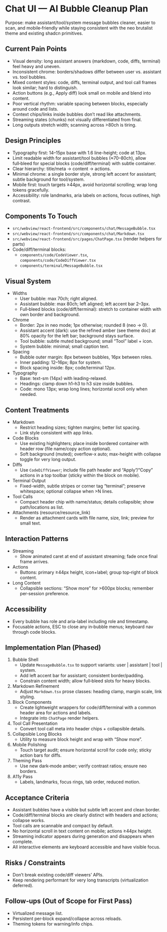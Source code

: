 # Chat UI — AI Bubble Cleanup Plan

Purpose: make assistant/tool/system message bubbles cleaner, easier to scan, and mobile‑friendly while staying consistent with the neo brutalist theme and existing shadcn primitives.

## Current Pain Points
- Visual density: long assistant answers (markdown, code, diffs, terminal) feel heavy and uneven.
- Inconsistent chrome: borders/shadows differ between user vs. assistant vs. tool bubbles.
- Mixed content styles: code, diffs, terminal output, and tool call frames look similar; hard to distinguish.
- Action buttons (e.g., Apply diff) look small on mobile and blend into content.
- Poor vertical rhythm: variable spacing between blocks, especially around code and lists.
- Context chips/links inside bubbles don’t read like attachments.
- Streaming states (chunks) not visually differentiated from final.
- Long outputs stretch width; scanning across >80ch is tiring.

## Design Principles
- Typography first: 14–15px base with 1.6 line-height; code at 13px.
- Limit readable width for assistant/tool bubbles (≈70–80ch), allow full‑bleed for special blocks (code/diff/terminal) with subtle container.
- Clear hierarchy: title/meta → content → actions.
- Minimal chrome: a single border style, strong left accent for assistant; subtle background for tool/system.
- Mobile first: touch targets ≥44px, avoid horizontal scrolling; wrap long tokens gracefully.
- Accessibility: role landmarks, aria labels on actions, focus outlines, high contrast.

## Components To Touch
- `src/webview/react-frontend/src/components/chat/MessageBubble.tsx`
- `src/webview/react-frontend/src/components/chat/Markdown.tsx`
- `src/webview/react-frontend/src/pages/ChatPage.tsx` (render helpers for parts)
- Code/diff/terminal blocks:
  - `components/code/CodeViewer.tsx`, `components/code/CodeDiffViewer.tsx`
  - `components/terminal/MessageBubble.tsx`

## Visual System
- Widths
  - User bubble: max 70ch; right aligned.
  - Assistant bubble: max 80ch; left aligned; left accent bar 2–3px.
  - Full‑bleed blocks (code/diff/terminal): stretch to container width with own border and background.
- Chrome
  - Border: 2px in neo mode; 1px otherwise; rounded 8 (neo → 0).
  - Assistant accent (dark): use the refined amber (see theme doc) at 80% opacity for the left bar; background stays surface.
  - Tool bubble: subtle muted background; small “Tool” label + icon.
  - System bubble: minimal; small caption text.
- Spacing
  - Bubble outer margin: 8px between bubbles, 16px between roles.
  - Inner padding: 12–16px; 8px for system.
  - Block spacing inside: 8px; code/terminal 12px.
- Typography
  - Base: text-sm (14px) with leading-relaxed.
  - Headings: clamp down h1–h3 to h3 size inside bubbles.
  - Code: mono 13px; wrap long lines; horizontal scroll only when needed.

## Content Treatments
- Markdown
  - Restrict heading sizes; tighten margins; better list spacing.
  - Link style consistent with app links.
- Code Blocks
  - Use existing highlighters; place inside bordered container with header row (file name/copy action optional).
  - Soft background (muted); overflow-x auto; max-height with collapse toggle for very long output.
- Diffs
  - Use `CodeDiffViewer`; include file path header and “Apply”/“Copy” actions in a top toolbar (sticky within the block on mobile).
- Terminal Output
  - Fixed-width, subtle stripes or corner tag “terminal”; preserve whitespace; optional collapse when >N lines.
- Tool Calls
  - Compact header chip with name/status; details collapsible; show path/locations as list.
- Attachments (resource/resource_link)
  - Render as attachment cards with file name, size, link; preview for small text.

## Interaction Patterns
- Streaming
  - Show animated caret at end of assistant streaming; fade once final frame arrives.
- Actions
  - Buttons: primary ≥44px height, icon+label; group top‑right of block content.
- Long Content
  - Collapsible sections: “Show more” for >600px blocks; remember per‑session preference.

## Accessibility
- Every bubble has role and aria-label including role and timestamp.
- Focusable actions, ESC to close any in‑bubble menus; keyboard nav through code blocks.

## Implementation Plan (Phased)
1) Bubble Shell
   - Update `MessageBubble.tsx` to support variants: user | assistant | tool | system.
   - Add left accent bar for assistant; consistent border/padding.
   - Constrain content width; allow full‑bleed slots for heavy blocks.
2) Markdown Refinement
   - Adjust `Markdown.tsx` prose classes: heading clamp, margin scale, link styling.
3) Block Components
   - Create lightweight wrappers for code/diff/terminal with a common header area for actions and labels.
   - Integrate into `ChatPage` render helpers.
4) Tool Call Presentation
   - Convert tool call meta into header chips + collapsible details.
5) Collapsible Long Blocks
   - Utility to measure block height and wrap with “Show more”.
6) Mobile Polishing
   - Touch target audit; ensure horizontal scroll for code only; sticky action bars for diffs.
7) Theming Pass
   - Use new dark‑mode amber; verify contrast ratios; ensure neo borders.
8) A11y Pass
   - Labels, landmarks, focus rings, tab order, reduced motion.

## Acceptance Criteria
- Assistant bubbles have a visible but subtle left accent and clean border.
- Code/diff/terminal blocks are clearly distinct with headers and actions; collapse works.
- Tool calls are scannable and compact by default.
- No horizontal scroll in text content on mobile; actions ≥44px height.
- Streaming indicator appears during generation and disappears when complete.
- All interactive elements are keyboard accessible and have visible focus.

## Risks / Constraints
- Don’t break existing code/diff viewers’ APIs.
- Keep rendering performant for very long transcripts (virtualization deferred).

## Follow‑ups (Out of Scope for First Pass)
- Virtualized message list.
- Persistent per‑block expand/collapse across reloads.
- Theming tokens for warning/info chips.

